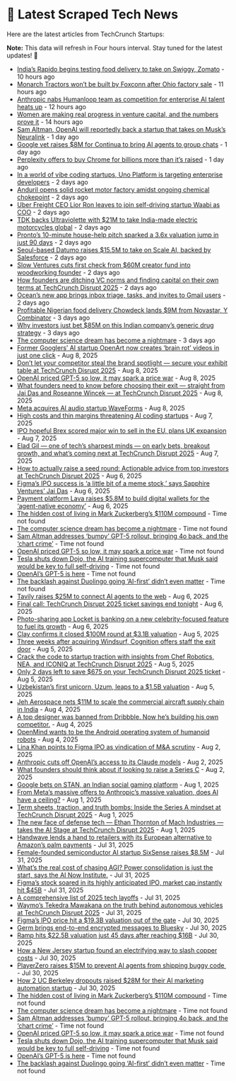 
# 📰 Latest Scraped Tech News

Here are the latest articles from TechCrunch Startups:

**Note:** This data will refresh in Four hours interval. Stay tuned for the latest updates! 🔄
- [India’s Rapido begins testing food delivery to take on Swiggy, Zomato](https://techcrunch.com/2025/08/13/indias-rapido-begins-testing-food-delivery-to-take-on-swiggy-zomato/) - 10 hours ago
- [Monarch Tractors won’t be built by Foxconn after Ohio factory sale](https://techcrunch.com/2025/08/13/monarch-tractors-wont-be-built-by-foxconn-after-ohio-factory-sale/) - 11 hours ago
- [Anthropic nabs Humanloop team as competition for enterprise AI talent heats up](https://techcrunch.com/2025/08/13/anthropic-nabs-humanloop-team-as-competition-for-enterprise-ai-talent-heats-up/) - 12 hours ago
- [Women are making real progress in venture capital, and the numbers prove it](https://techcrunch.com/podcast/women-are-making-real-progress-in-venture-capital-and-the-numbers-prove-it/) - 14 hours ago
- [Sam Altman, OpenAI will reportedly back a startup that takes on Musk’s Neuralink](https://techcrunch.com/2025/08/12/sam-altman-openai-will-reportedly-back-a-startup-that-takes-on-musks-neuralink/) - 1 day ago
- [Google vet raises $8M for Continua to bring AI agents to group chats](https://techcrunch.com/2025/08/12/google-vet-raises-8m-for-continua-to-bring-ai-agents-to-group-chats/) - 1 day ago
- [Perplexity offers to buy Chrome for billions more than it’s raised](https://techcrunch.com/2025/08/12/perplexity-offers-to-buy-chrome-for-billions-more-than-its-raised/) - 1 day ago
- [In a world of vibe coding startups, Uno Platform is targeting enterprise developers](https://techcrunch.com/2025/08/12/in-a-world-of-vibe-coding-startups-uno-platform-is-targeting-enterprise-developers/) - 2 days ago
- [Anduril opens solid rocket motor factory amidst ongoing chemical chokepoint](https://techcrunch.com/2025/08/12/anduril-opens-solid-rocket-motor-factory-amidst-ongoing-chemical-chokepoint/) - 2 days ago
- [Uber Freight CEO Lior Ron leaves to join self-driving startup Waabi as COO](https://techcrunch.com/2025/08/12/uber-freight-ceo-lior-ron-joins-self-driving-startup-waabi-as-chief-operating-officer/) - 2 days ago
- [TDK backs Ultraviolette with $21M to take India-made electric motorcycles global](https://techcrunch.com/2025/08/11/tdk-backs-ultraviolette-with-21m-to-take-india-made-electric-motorcycles-global/) - 2 days ago
- [Pronto’s 10-minute house-help pitch sparked a 3.6x valuation jump in just 90 days](https://techcrunch.com/2025/08/11/prontos-10-minute-house-help-pitch-sparked-a-3-6x-valuation-jump-in-just-90-days/) - 2 days ago
- [Seoul-based Datumo raises $15.5M to take on Scale AI, backed by Salesforce](https://techcrunch.com/2025/08/11/seoul-based-datumo-raises-15-5m-to-expand-llm-evaluation-challenging-scale-ai/) - 2 days ago
- [Slow Ventures cuts first check from $60M creator fund into woodworking founder](https://techcrunch.com/2025/08/11/slow-ventures-cuts-first-check-from-60m-creator-fund-into-woodworking-founder/) - 2 days ago
- [How founders are ditching VC norms and finding capital on their own terms at TechCrunch Disrupt 2025](https://techcrunch.com/2025/08/11/how-founders-are-ditching-vc-norms-and-finding-capital-on-their-own-terms-at-techcrunch-disrupt-2025/) - 2 days ago
- [Ocean’s new app brings inbox triage, tasks, and invites to Gmail users](https://techcrunch.com/2025/08/11/oceans-new-app-brings-inbox-triage-tasks-and-invites-to-gmail-users/) - 2 days ago
- [Profitable Nigerian food delivery Chowdeck lands $9M from Novastar, Y Combinator](https://techcrunch.com/2025/08/11/nigeria-profitable-food-delivery-chowdeck-lands-9m-from-novastar-y-combinator/) - 3 days ago
- [Why investors just bet $85M on this Indian company’s generic drug strategy](https://techcrunch.com/2025/08/10/truemeds-challenged-how-indians-buy-medicine-and-saw-a-3-6x-jump-in-valuation/) - 3 days ago
- [The computer science dream has become a nightmare](https://techcrunch.com/2025/08/10/the-computer-science-dream-has-become-a-nightmare/) - 3 days ago
- [Former Googlers’ AI startup OpenArt now creates ‘brain rot’ videos in just one click](https://techcrunch.com/2025/08/08/former-googlers-ai-startup-openart-now-creates-brainrot-videos-in-just-one-click/) - Aug 8, 2025
- [Don’t let your competitor steal the brand spotlight — secure your exhibit table at TechCrunch Disrupt 2025](https://techcrunch.com/2025/08/08/dont-let-your-competitor-steal-the-brand-spotlight-secure-your-exhibit-table-at-techcrunch-disrupt-2025/) - Aug 8, 2025
- [OpenAI priced GPT-5 so low, it may spark a price war](https://techcrunch.com/2025/08/08/openai-priced-gpt-5-so-low-it-may-spark-a-price-war/) - Aug 8, 2025
- [What founders need to know before choosing their exit — straight from Jai Das and Roseanne Wincek — at TechCrunch Disrupt 2025](https://techcrunch.com/2025/08/08/what-founders-need-to-know-before-choosing-their-exit-at-techcrunch-disrupt-2025/) - Aug 8, 2025
- [Meta acquires AI audio startup WaveForms](https://techcrunch.com/2025/08/08/meta-acquires-ai-audio-startup-waveforms/) - Aug 8, 2025
- [High costs and thin margins threatening AI coding startups](https://techcrunch.com/2025/08/07/the-high-costs-and-thin-margins-threatening-ai-coding-startups/) - Aug 7, 2025
- [IPO hopeful Brex scored major win to sell in the EU, plans UK expansion](https://techcrunch.com/2025/08/07/ipo-hopeful-brex-scored-major-win-to-sell-in-the-eu-plans-uk-expansion/) - Aug 7, 2025
- [Elad Gil — one of tech’s sharpest minds — on early bets, breakout growth, and what’s coming next at TechCrunch Disrupt 2025](https://techcrunch.com/2025/08/07/elad-gil-one-of-techs-sharpest-minds-on-early-bets-breakout-growth-and-whats-coming-next-at-techcrunch-disrupt-2025/) - Aug 7, 2025
- [How to actually raise a seed round: Actionable advice from top investors at TechCrunch Disrupt 2025](https://techcrunch.com/2025/08/06/how-to-actually-raise-a-seed-round-actionable-advice-from-top-investors-at-techcrunch-disrupt-2025-on-july-15/) - Aug 6, 2025
- [Figma’s IPO success is ‘a little bit of a meme stock,’ says Sapphire Ventures’ Jai Das](https://techcrunch.com/podcast/figmas-ipo-success-is-a-little-bit-of-a-meme-stock-says-sapphire-ventures-jai-das/) - Aug 6, 2025
- [Payment platform Lava raises $5.8M to build digital wallets for the ‘agent-native economy’](https://techcrunch.com/2025/08/06/billing-platform-lava-raises-5-8m-to-build-digital-wallets-for-the-agent-native-economy/) - Aug 6, 2025
- [The hidden cost of living in Mark Zuckerberg’s $110M compound](https://techcrunch.com/2025/08/10/the-hidden-cost-of-living-amid-mark-zuckerbergs-110m-compound/) - Time not found
- [The computer science dream has become a nightmare](https://techcrunch.com/2025/08/10/the-computer-science-dream-has-become-a-nightmare/) - Time not found
- [Sam Altman addresses ‘bumpy’ GPT-5 rollout, bringing 4o back, and the ‘chart crime’](https://techcrunch.com/2025/08/08/sam-altman-addresses-bumpy-gpt-5-rollout-bringing-4o-back-and-the-chart-crime/) - Time not found
- [OpenAI priced GPT-5 so low, it may spark a price war](https://techcrunch.com/2025/08/08/openai-priced-gpt-5-so-low-it-may-spark-a-price-war/) - Time not found
- [Tesla shuts down Dojo, the AI training supercomputer that Musk said would be key to full self-driving](https://techcrunch.com/2025/08/07/tesla-shuts-down-dojo-the-ai-training-supercomputer-that-musk-said-would-be-key-to-full-self-driving/) - Time not found
- [OpenAI’s GPT-5 is here](https://techcrunch.com/2025/08/07/openais-gpt-5-is-here/) - Time not found
- [The backlash against Duolingo going ‘AI-first’ didn’t even matter](https://techcrunch.com/2025/08/07/the-backlash-against-duolingo-going-ai-first-didnt-even-matter/) - Time not found
- [Tavily raises $25M to connect AI agents to the web](https://techcrunch.com/2025/08/06/tavily-raises-25m-to-connect-ai-agents-to-the-web/) - Aug 6, 2025
- [Final call: TechCrunch Disrupt 2025 ticket savings end tonight](https://techcrunch.com/2025/08/06/final-call-techcrunch-disrupt-2025-ticket-savings-end-tonight/) - Aug 6, 2025
- [Photo-sharing app Locket is banking on a new celebrity-focused feature to fuel its growth](https://techcrunch.com/2025/08/06/photo-sharing-app-locket-is-banking-on-a-new-celebrity-focused-feature-to-fuel-its-growth/) - Aug 6, 2025
- [Clay confirms it closed $100M round at $3.1B valuation](https://techcrunch.com/2025/08/05/clay-confirms-it-closed-100m-round-at-3-1b-valuation/) - Aug 5, 2025
- [Three weeks after acquiring Windsurf, Cognition offers staff the exit door](https://techcrunch.com/2025/08/05/three-weeks-after-acquiring-windsurf-cognition-offers-staff-the-exit-door/) - Aug 5, 2025
- [Crack the code to startup traction with insights from Chef Robotics, NEA, and ICONIQ at TechCrunch Disrupt 2025](https://techcrunch.com/2025/08/05/crack-the-code-to-startup-traction-with-insights-from-chef-robotics-nea-and-iconiq-at-techcrunch-disrupt-2025/) - Aug 5, 2025
- [Only 2 days left to save $675 on your TechCrunch Disrupt 2025 ticket](https://techcrunch.com/2025/08/05/only-2-days-left-to-save-675-on-your-disrupt-2025-ticket/) - Aug 5, 2025
- [Uzbekistan’s first unicorn, Uzum, leaps to a $1.5B valuation](https://techcrunch.com/2025/08/05/uzbekistans-first-unicorn-uzum-leaps-to-a-1-5b-valuation/) - Aug 5, 2025
- [Jeh Aerospace nets $11M to scale the commercial aircraft supply chain in India](https://techcrunch.com/2025/08/04/jeh-aerospace-nets-11m-to-scale-the-commercial-aircraft-supply-chain-in-india/) - Aug 4, 2025
- [A top designer was banned from Dribbble. Now he’s building his own competitor.](https://techcrunch.com/2025/08/04/a-top-designer-was-banned-from-dribbble-now-hes-building-his-own-competitor/) - Aug 4, 2025
- [OpenMind wants to be the Android operating system of humanoid robots](https://techcrunch.com/2025/08/04/openmind-wants-to-be-the-android-operating-system-of-humanoid-robots/) - Aug 4, 2025
- [Lina Khan points to Figma IPO as vindication of M&A scrutiny](https://techcrunch.com/2025/08/02/lina-khan-points-to-figma-ipo-as-vindication-for-ma-scrutiny/) - Aug 2, 2025
- [Anthropic cuts off OpenAI’s access to its Claude models](https://techcrunch.com/2025/08/02/anthropic-cuts-off-openais-access-to-its-claude-models/) - Aug 2, 2025
- [What founders should think about if looking to raise a Series C](https://techcrunch.com/2025/08/02/what-founders-should-think-about-if-looking-to-raise-a-series-c/) - Aug 2, 2025
- [Google bets on STAN, an Indian social gaming platform](https://techcrunch.com/2025/08/01/google-bets-on-stan-an-indian-social-gaming-platform/) - Aug 1, 2025
- [From Meta’s massive offers to Anthropic’s massive valuation, does AI have a ceiling?](https://techcrunch.com/podcast/from-metas-massive-offers-to-anthropics-massive-valuation-does-ai-have-a-ceiling/) - Aug 1, 2025
- [Term sheets, traction, and truth bombs: Inside the Series A mindset at TechCrunch Disrupt 2025](https://techcrunch.com/2025/08/01/term-sheets-traction-and-truth-bombs-inside-the-series-a-mindset-at-techcrunch-disrupt-2025/) - Aug 1, 2025
- [The new face of defense tech — Ethan Thornton of Mach Industries — takes the AI Stage at TechCrunch Disrupt 2025](https://techcrunch.com/2025/08/01/the-new-face-of-defense-tech-takes-the-ai-stage-at-techcrunch-disrupt-2025/) - Aug 1, 2025
- [Handwave lends a hand to retailers with its European alternative to Amazon’s palm payments](https://techcrunch.com/2025/07/31/handwave-lends-a-hand-to-retailers-with-its-european-alternative-to-amazons-palm-payments/) - Jul 31, 2025
- [Female-founded semiconductor AI startup SixSense raises $8.5M](https://techcrunch.com/2025/07/31/female-founded-semiconductor-ai-startup-sixsense-raises-funding/) - Jul 31, 2025
- [What’s the real cost of chasing AGI? Power consolidation is just the start, says the AI Now Institute.](https://techcrunch.com/podcast/who-really-benefits-from-the-ai-boom/) - Jul 31, 2025
- [Figma’s stock soared in its highly anticipated IPO, market cap instantly hit $45B](https://techcrunch.com/2025/07/31/figmas-stock-soars-in-its-highly-anticipated-ipo-market-cap-instantly-hits-45b/) - Jul 31, 2025
- [A comprehensive list of 2025 tech layoffs](https://techcrunch.com/2025/07/31/tech-layoffs-2025-list/) - Jul 31, 2025
- [Waymo’s Tekedra Mawakana on the truth behind autonomous vehicles at TechCrunch Disrupt 2025](https://techcrunch.com/2025/07/31/waymos-tekedra-mawakana-on-the-truth-behind-autonomous-vehicles-at-techcrunch-disrupt-2025/) - Jul 31, 2025
- [Figma’s IPO price hit a $19.3B valuation out of the gate](https://techcrunch.com/2025/07/30/figmas-ipo-price-hit-a-19-3b-valuation-out-of-the-gate/) - Jul 30, 2025
- [Germ brings end-to-end encrypted messages to Bluesky](https://techcrunch.com/2025/07/30/germ-brings-end-to-end-encrypted-messages-to-bluesky/) - Jul 30, 2025
- [Ramp hits $22.5B valuation just 45 days after reaching $16B](https://techcrunch.com/2025/07/30/ramp-hits-22-5b-valuation-just-45-days-after-reaching-16b/) - Jul 30, 2025
- [How a New Jersey startup found an electrifying way to slash copper costs](https://techcrunch.com/2025/07/30/how-a-new-jersey-startup-found-an-electrifying-way-to-slash-copper-costs/) - Jul 30, 2025
- [PlayerZero raises $15M to prevent AI agents from shipping buggy code ](https://techcrunch.com/2025/07/30/playerzero-raises-15m-to-prevent-ai-agents-from-shipping-buggy-code/) - Jul 30, 2025
- [How 2 UC Berkeley dropouts raised $28M for their AI marketing automation startup](https://techcrunch.com/2025/07/30/how-2-uc-berkeley-dropouts-raised-28m-for-their-ai-marketing-automation-startup/) - Jul 30, 2025
- [The hidden cost of living in Mark Zuckerberg’s $110M compound](https://techcrunch.com/2025/08/10/the-hidden-cost-of-living-amid-mark-zuckerbergs-110m-compound/) - Time not found
- [The computer science dream has become a nightmare](https://techcrunch.com/2025/08/10/the-computer-science-dream-has-become-a-nightmare/) - Time not found
- [Sam Altman addresses ‘bumpy’ GPT-5 rollout, bringing 4o back, and the ‘chart crime’](https://techcrunch.com/2025/08/08/sam-altman-addresses-bumpy-gpt-5-rollout-bringing-4o-back-and-the-chart-crime/) - Time not found
- [OpenAI priced GPT-5 so low, it may spark a price war](https://techcrunch.com/2025/08/08/openai-priced-gpt-5-so-low-it-may-spark-a-price-war/) - Time not found
- [Tesla shuts down Dojo, the AI training supercomputer that Musk said would be key to full self-driving](https://techcrunch.com/2025/08/07/tesla-shuts-down-dojo-the-ai-training-supercomputer-that-musk-said-would-be-key-to-full-self-driving/) - Time not found
- [OpenAI’s GPT-5 is here](https://techcrunch.com/2025/08/07/openais-gpt-5-is-here/) - Time not found
- [The backlash against Duolingo going ‘AI-first’ didn’t even matter](https://techcrunch.com/2025/08/07/the-backlash-against-duolingo-going-ai-first-didnt-even-matter/) - Time not found